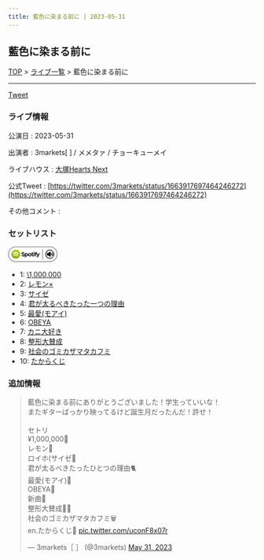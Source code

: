```yaml
---
title: 藍色に染まる前に | 2023-05-31
---
```

## 藍色に染まる前に

[TOP](/setlist/) > [ライブ一覧](lives.html) > 藍色に染まる前に

___

<a href="https://twitter.com/share?ref_src=twsrc%5Etfw" data-text="3markets[ ]セットリスト > 藍色に染まる前に" class="twitter-share-button" data-via="3markets" data-hashtags="3markets" data-related="3markets" data-show-count="false">Tweet</a>

### ライブ情報

公演日
:    2023-05-31

出演者
:    3markets[ ] / メメタァ / チョーキューメイ

ライブハウス
:    [大塚Hearts Next](livehouse048.html)

公式Tweet
:    [https://twitter.com/3markets/status/1663917697464246272](https://twitter.com/3markets/status/1663917697464246272)

その他コメント
:    

### セットリスト


[![play with spotify](images/spotify-icon.png)](https://open.spotify.com/playlist/27lcTqc8Lb98DPOSGs2rvX)



*  1: [\1,000,000](song022.html)
*  2: [レモン×](song003.html)
*  3: [サイゼ](song004.html)
*  4: [君が太るべきたった一つの理由](song034.html)
*  5: [最愛(モアイ)](song014.html)
*  6: [OBEYA](song021.html)
*  7: [カニ大好き](song079.html)
*  8: [整形大賛成](song005.html)
*  9: [社会のゴミカザマタカフミ](song002.html)
*  10: [たからくじ](song032.html)


### 追加情報



<blockquote class="twitter-tweet"><p lang="ja" dir="ltr">藍色に染まる前にありがとうございました！学生っていいな！<br>またギターばっかり映ってるけど誕生月だったんだ！許せ！<br><br>セトリ<br>¥1,000,000💸<br>レモン🍋<br>ロイホ(サイゼ🍖<br>君が太るべきたったひとつの理由🐈<br>最愛(モアイ)🗿<br>OBEYA💩<br>新曲🦀<br>整形大賛成🙆‍♀️<br>社会のゴミカザマタカフミ🗑️<br>en.たからくじ🎯 <a href="https://t.co/uconF8x07r">pic.twitter.com/uconF8x07r</a></p>&mdash; 3markets［ ］ (@3markets) <a href="https://twitter.com/3markets/status/1663917697464246272?ref_src=twsrc%5Etfw">May 31, 2023</a></blockquote>
<script async src="https://platform.twitter.com/widgets.js" charset="utf-8"></script>




<script async src="https://platform.twitter.com/widgets.js" charset="utf-8"></script>